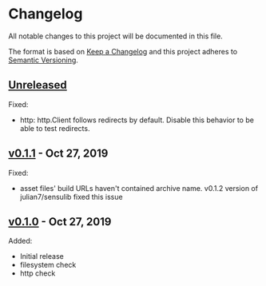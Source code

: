 # Changelog

All notable changes to this project will be documented in this file.

The format is based on [Keep a Changelog](http://keepachangelog.com/en/1.0.0/)
and this project adheres to [Semantic Versioning](http://semver.org/spec/v2.0.0.html).

## [Unreleased]

Fixed:

* http: http.Client follows redirects by default. Disable this behavior to be able to test redirects.

## [v0.1.1] - Oct 27, 2019

Fixed:

* asset files' build URLs haven't contained archive name. v0.1.2 version of julian7/sensulib fixed this issue

## [v0.1.0] - Oct 27, 2019

Added:

* Initial release
* filesystem check
* http check

[Unreleased]: https://github.com/julian7/sensu-base-checks
[v0.1.0]: https://github.com/julian7/sensu-base-checks/releases/tag/v0.1.0
[v0.1.1]: https://github.com/julian7/sensu-base-checks/releases/tag/v0.1.1
